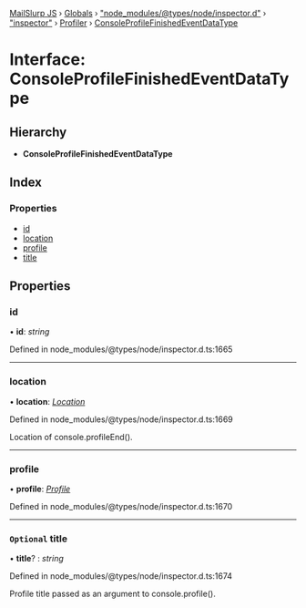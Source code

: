 [MailSlurp JS](../README.md) › [Globals](../globals.md) › ["node_modules/@types/node/inspector.d"](../modules/_node_modules__types_node_inspector_d_.md) › ["inspector"](../modules/_node_modules__types_node_inspector_d_._inspector_.md) › [Profiler](../modules/_node_modules__types_node_inspector_d_._inspector_.profiler.md) › [ConsoleProfileFinishedEventDataType](_node_modules__types_node_inspector_d_._inspector_.profiler.consoleprofilefinishedeventdatatype.md)

# Interface: ConsoleProfileFinishedEventDataType

## Hierarchy

* **ConsoleProfileFinishedEventDataType**

## Index

### Properties

* [id](_node_modules__types_node_inspector_d_._inspector_.profiler.consoleprofilefinishedeventdatatype.md#id)
* [location](_node_modules__types_node_inspector_d_._inspector_.profiler.consoleprofilefinishedeventdatatype.md#location)
* [profile](_node_modules__types_node_inspector_d_._inspector_.profiler.consoleprofilefinishedeventdatatype.md#profile)
* [title](_node_modules__types_node_inspector_d_._inspector_.profiler.consoleprofilefinishedeventdatatype.md#optional-title)

## Properties

###  id

• **id**: *string*

Defined in node_modules/@types/node/inspector.d.ts:1665

___

###  location

• **location**: *[Location](_node_modules__types_node_inspector_d_._inspector_.debugger.location.md)*

Defined in node_modules/@types/node/inspector.d.ts:1669

Location of console.profileEnd().

___

###  profile

• **profile**: *[Profile](_node_modules__types_node_inspector_d_._inspector_.profiler.profile.md)*

Defined in node_modules/@types/node/inspector.d.ts:1670

___

### `Optional` title

• **title**? : *string*

Defined in node_modules/@types/node/inspector.d.ts:1674

Profile title passed as an argument to console.profile().
